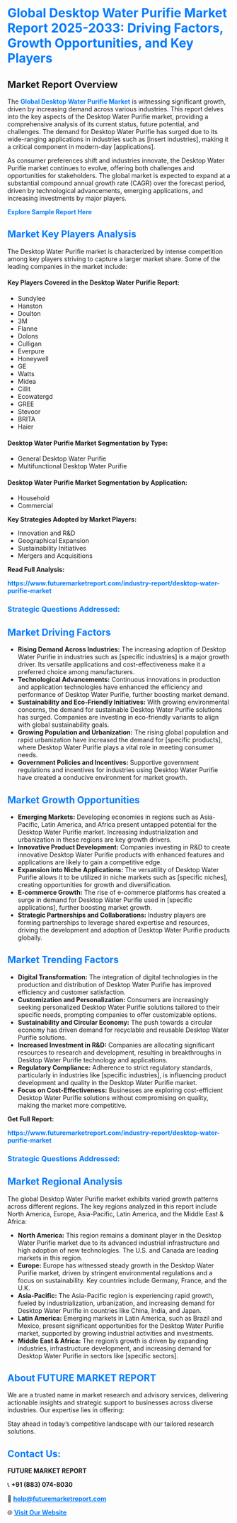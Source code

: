<h1 style="color: #007BFF;">Global Desktop Water Purifie Market Report 2025-2033: Driving Factors, Growth Opportunities, and Key Players</h1>

<section id="overview">
<h2>Market Report Overview</h2>
<p>The <a href="https://www.futuremarketreport.com/industry-report/desktop-water-purifie-market" style="color: #007BFF; text-decoration: none;"><strong>Global Desktop Water Purifie Market</strong></a> is witnessing significant growth, driven by increasing demand across various industries. This report delves into the key aspects of the Desktop Water Purifie market, providing a comprehensive analysis of its current status, future potential, and challenges. The demand for Desktop Water Purifie has surged due to its wide-ranging applications in industries such as [insert industries], making it a critical component in modern-day [applications].</p>
<p>As consumer preferences shift and industries innovate, the Desktop Water Purifie market continues to evolve, offering both challenges and opportunities for stakeholders. The global market is expected to expand at a substantial compound annual growth rate (CAGR) over the forecast period, driven by technological advancements, emerging applications, and increasing investments by major players.</p>
</section>

<section id="overview">
<p><a href="https://www.futuremarketreport.com/request-sample/reportId=42227" style="color: #007BFF; text-decoration: none;"><strong>Explore Sample Report Here</strong></a></p>
</section>

<section id="key-players">
<h2 style="color: #007BFF;">Market Key Players Analysis</h2>
<p>The Desktop Water Purifie market is characterized by intense competition among key players striving to capture a larger market share. Some of the leading companies in the market include:</p>
<h4>Key Players Covered in the Desktop Water Purifie Report:</h4>
<ul><li>Sundylee</li><li>Hanston</li><li>Doulton</li><li>3M</li><li>Flanne</li><li>Dolons</li><li>Culligan</li><li>Everpure</li><li>Honeywell</li><li>GE</li><li>Watts</li><li>Midea</li><li>Cillit</li><li>Ecowatergd</li><li>GREE</li><li>Stevoor</li><li>BRITA</li><li>Haier</li></ul>
<h4>Desktop Water Purifie Market Segmentation by Type:</h4>
<ul><li>General Desktop Water Purifie</li><li>Multifunctional Desktop Water Purifie</li></ul>

<h4>Desktop Water Purifie Market Segmentation by Application:</h4>
<ul><li>Household</li><li>Commercial</li></ul>
<p><strong>Key Strategies Adopted by Market Players:</strong></p>
<ul>
<li>Innovation and R&D</li>
<li>Geographical Expansion</li>
<li>Sustainability Initiatives</li>
<li>Mergers and Acquisitions</li>
</ul>
</section>

<section>
<p><strong>Read Full Analysis: </strong></p><a href="https://www.futuremarketreport.com/industry-report/desktop-water-purifie-market" style="color: #007BFF; text-decoration: none;"><strong>https://www.futuremarketreport.com/industry-report/desktop-water-purifie-market</strong></a>
<h3 style="color: #007BFF;">Strategic Questions Addressed:</h3>
</section>

<section id="driving-factors">
<h2 style="color: #007BFF;">Market Driving Factors</h2>
<ul>
<li><strong>Rising Demand Across Industries:</strong> The increasing adoption of Desktop Water Purifie in industries such as [specific industries] is a major growth driver. Its versatile applications and cost-effectiveness make it a preferred choice among manufacturers.</li>
<li><strong>Technological Advancements:</strong> Continuous innovations in production and application technologies have enhanced the efficiency and performance of Desktop Water Purifie, further boosting market demand.</li>
<li><strong>Sustainability and Eco-Friendly Initiatives:</strong> With growing environmental concerns, the demand for sustainable Desktop Water Purifie solutions has surged. Companies are investing in eco-friendly variants to align with global sustainability goals.</li>
<li><strong>Growing Population and Urbanization:</strong> The rising global population and rapid urbanization have increased the demand for [specific products], where Desktop Water Purifie plays a vital role in meeting consumer needs.</li>
<li><strong>Government Policies and Incentives:</strong> Supportive government regulations and incentives for industries using Desktop Water Purifie have created a conducive environment for market growth.</li>
</ul>
</section>

<section id="growth-opportunities">
<h2 style="color: #007BFF;">Market Growth Opportunities</h2>
<ul>
<li><strong>Emerging Markets:</strong> Developing economies in regions such as Asia-Pacific, Latin America, and Africa present untapped potential for the Desktop Water Purifie market. Increasing industrialization and urbanization in these regions are key growth drivers.</li>
<li><strong>Innovative Product Development:</strong> Companies investing in R&D to create innovative Desktop Water Purifie products with enhanced features and applications are likely to gain a competitive edge.</li>
<li><strong>Expansion into Niche Applications:</strong> The versatility of Desktop Water Purifie allows it to be utilized in niche markets such as [specific niches], creating opportunities for growth and diversification.</li>
<li><strong>E-commerce Growth:</strong> The rise of e-commerce platforms has created a surge in demand for Desktop Water Purifie used in [specific applications], further boosting market growth.</li>
<li><strong>Strategic Partnerships and Collaborations:</strong> Industry players are forming partnerships to leverage shared expertise and resources, driving the development and adoption of Desktop Water Purifie products globally.</li>
</ul>
</section>

<section id="trending-factors">
<h2 style="color: #007BFF;">Market Trending Factors</h2>
<ul>
<li><strong>Digital Transformation:</strong> The integration of digital technologies in the production and distribution of Desktop Water Purifie has improved efficiency and customer satisfaction.</li>
<li><strong>Customization and Personalization:</strong> Consumers are increasingly seeking personalized Desktop Water Purifie solutions tailored to their specific needs, prompting companies to offer customizable options.</li>
<li><strong>Sustainability and Circular Economy:</strong> The push towards a circular economy has driven demand for recyclable and reusable Desktop Water Purifie solutions.</li>
<li><strong>Increased Investment in R&D:</strong> Companies are allocating significant resources to research and development, resulting in breakthroughs in Desktop Water Purifie technology and applications.</li>
<li><strong>Regulatory Compliance:</strong> Adherence to strict regulatory standards, particularly in industries like [specific industries], is influencing product development and quality in the Desktop Water Purifie market.</li>
<li><strong>Focus on Cost-Effectiveness:</strong> Businesses are exploring cost-efficient Desktop Water Purifie solutions without compromising on quality, making the market more competitive.</li>
</ul>
</section>

<section>
<p><strong>Get Full Report: </strong></p><a href="https://www.futuremarketreport.com/industry-report/desktop-water-purifie-market" style="color: #007BFF; text-decoration: none;"><strong>https://www.futuremarketreport.com/industry-report/desktop-water-purifie-market</strong></a>
<h3 style="color: #007BFF;">Strategic Questions Addressed:</h3>
</section>


<section id="regional-analysis">
<h2 style="color: #007BFF;">Market Regional Analysis</h2>
<p>The global Desktop Water Purifie market exhibits varied growth patterns across different regions. The key regions analyzed in this report include North America, Europe, Asia-Pacific, Latin America, and the Middle East & Africa:</p>
<ul>
<li><strong>North America:</strong> This region remains a dominant player in the Desktop Water Purifie market due to its advanced industrial infrastructure and high adoption of new technologies. The U.S. and Canada are leading markets in this region.</li>
<li><strong>Europe:</strong> Europe has witnessed steady growth in the Desktop Water Purifie market, driven by stringent environmental regulations and a focus on sustainability. Key countries include Germany, France, and the U.K.</li>
<li><strong>Asia-Pacific:</strong> The Asia-Pacific region is experiencing rapid growth, fueled by industrialization, urbanization, and increasing demand for Desktop Water Purifie in countries like China, India, and Japan.</li>
<li><strong>Latin America:</strong> Emerging markets in Latin America, such as Brazil and Mexico, present significant opportunities for the Desktop Water Purifie market, supported by growing industrial activities and investments.</li>
<li><strong>Middle East & Africa:</strong> The region’s growth is driven by expanding industries, infrastructure development, and increasing demand for Desktop Water Purifie in sectors like [specific sectors].</li>
</ul>
</section>

<footer>
<h2 style="color: #007BFF;">About FUTURE MARKET REPORT</h2>
<p>We are a trusted name in market research and advisory services, delivering actionable insights and strategic support to businesses across diverse industries. Our expertise lies in offering:</p>

<p>Stay ahead in today’s competitive landscape with our tailored research solutions.</p>

<h2 style="color: #007BFF;">Contact Us:</h2>
<p><strong>FUTURE MARKET REPORT</strong></p>
<p>📞 <strong>+91 (883) 074-8030</strong></p>
<p>📧 <strong><a href="mailto:help@futuremarketreport.com" style="color: #007BFF;">help@futuremarketreport.com</a></strong></p>
<p>🌐 <strong><a href="https://www.futuremarketreport.com/" style="color: #007BFF;">Visit Our Website</a></strong></p>
</footer>